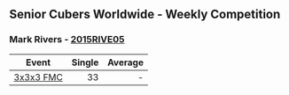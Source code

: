 ## Senior Cubers Worldwide - Weekly Competition
### Mark Rivers - [2015RIVE05](https://www.worldcubeassociation.org/persons/2015RIVE05)

| Event | Single | Average |
| -- | --: | --: |
| [3x3x3 FMC](mark_rivers/333fm.md) | 33 | - |

<!-- Global site tag (gtag.js) - Google Analytics -->
<script async src="https://www.googletagmanager.com/gtag/js?id=UA-86348435-3"></script>
<script>window.dataLayer = window.dataLayer || []; function gtag() {dataLayer.push(arguments);} gtag('js', new Date()); gtag('config', 'UA-86348435-3');</script>
